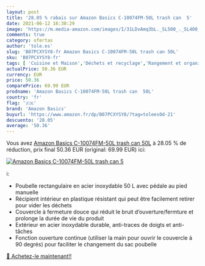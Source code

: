 ```yaml
---
layout: post
title: '28.05 % rabais sur Amazon Basics C-10074FM-50L trash can  5'
date: 2021-06-12 16:30:29
image: 'https://m.media-amazon.com/images/I/31LDvAmq3bL._SL500_._SL400_.jpg'
comments: true
category: ofertas
author: 'tole.es'
slug: 'B07PCXYSY8-fr Amazon Basics C-10074FM-50L trash can 50L'
sku: 'B07PCXYSY8-fr'
tags: [ 'Cuisine et Maison','Déchets et recyclage','Rangement et organisation','amazon basics', ]
actualPrice: 50.36 EUR
currency: EUR
price: 50.36
comparePrice: 69.99 EUR
prodname: 'Amazon Basics C-10074FM-50L trash can  50L'
country: 'fr'
flag: '🇫🇷'
brand: 'Amazon Basics'
buyurl: 'https://www.amazon.fr/dp/B07PCXYSY8/?tag=tolees0d-21'
descuento: '28.05'
average: '50.36'
---
```


Vous avez [Amazon Basics C-10074FM-50L trash can  50L](https://www.amazon.fr/dp/B07PCXYSY8/?tag=tolees0d-21)  à  28.05 % de réduction, prix final  50.36 EUR (original: 69.99 EUR) ici:

[![Amazon Basics C-10074FM-50L trash can  5](https://m.media-amazon.com/images/I/31LDvAmq3bL._SL500_._SL400_.jpg)](https://www.amazon.fr/dp/B07PCXYSY8/?tag=tolees0d-21)

ℹ️:

- Poubelle rectangulaire en acier inoxydable 50 L avec pédale au pied manuelle
- Récipient intérieur en plastique résistant qui peut être facilement retirer pour vider les déchets
- Couvercle à fermeture douce qui réduit le bruit d’ouverture/fermture et prolonge la durée de vie du produit
- Extérieur en acier inoxydable durable, anti-traces de doigts et anti-tâches
- Fonction ouverture continue (utiliser la main pour ouvrir le couvercle à 90 degrés) pour faciliter le changement du sac poubelle

[🛒 Achetez-le maintenant!!](https://www.amazon.fr/dp/B07PCXYSY8/?tag=tolees0d-21)
